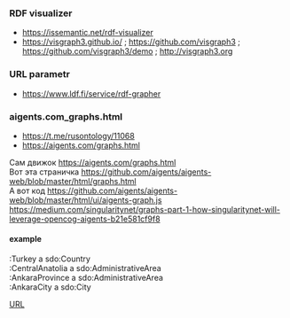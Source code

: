 ### RDF visualizer
- https://issemantic.net/rdf-visualizer
- https://visgraph3.github.io/ ; https://github.com/visgraph3	;	https://github.com/visgraph3/demo ; http://visgraph3.org

### URL parametr
- https://www.ldf.fi/service/rdf-grapher

### aigents.com_graphs.html 
- https://t.me/rusontology/11068
- https://aigents.com/graphs.html  

Сам движок https://aigents.com/graphs.html  
Вот эта страничка https://github.com/aigents/aigents-web/blob/master/html/graphs.html  
А вот код https://github.com/aigents/aigents-web/blob/master/html/ui/aigents-graph.js  
https://medium.com/singularitynet/graphs-part-1-how-singularitynet-will-leverage-opencog-aigents-b21e581cf9f8

#### example
:Turkey a sdo:Country  
:CentralAnatolia a sdo:AdministrativeArea  
:AnkaraProvince a sdo:AdministrativeArea  
:AnkaraCity a sdo:City  

[URL](https://aigents.com/graphs.html?slicing=0&layout_threshold=1&layout_balance=50&layout_directions=3&text=:Turkey%20a%20sdo:Country%3B:CentralAnatolia%20a%20sdo:AdministrativeArea%3B:AnkaraProvince%20a%20sdo:AdministrativeArea%3B:AnkaraCity%20a%20sdo:City)
